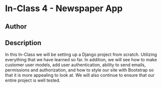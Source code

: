 # In-Class 4 - Newspaper App

## Author



## Description

In this In-Class we will be setting up a Django project from scratch.
Utilizing everything that we have learned so far. In addition, we will see how
to make customer user models, add user authentication, ability to send
emails, permissions and authorization, and how to style our site with
Bootstrap so that it is more appealing to look at. We will also continue to
ensure that our entire project is well tested.
